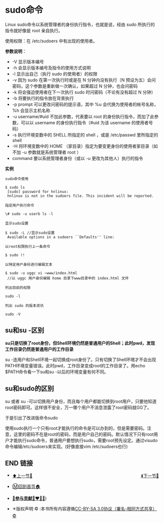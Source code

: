 # sudo命令

Linux sudo命令以系统管理者的身份执行指令，也就是说，经由 sudo 所执行的指令就好像是 root 亲自执行。

使用权限：在 /etc/sudoers 中有出现的使用者。

**参数说明**：

- -V     显示版本编号
- -h     会显示版本编号及指令的使用方式说明
- -l     显示出自己（执行 sudo 的使用者）的权限
- -v     因为 sudo 在第一次执行时或是在 N 分钟内没有执行（N 预设为五）会问密码，这个参数是重新做一次确认，如果超过 N 分钟，也会问密码
- -k     将会强迫使用者在下一次执行 sudo 时问密码（不论有没有超过 N 分钟）
- -b     将要执行的指令放在背景执行
- -p     prompt 可以更改问密码的提示语，其中 %u 会代换为使用者的帐号名称， %h 会显示主机名称
- -u     username/#uid 不加此参数，代表要以 root 的身份执行指令，而加了此参数，可以以 username 的身份执行指令（#uid 为该     username 的使用者号码）
- -s     执行环境变数中的 SHELL 所指定的 shell ，或是 /etc/passwd 里所指定的 shell
- -H     将环境变数中的 HOME （家目录）指定为要变更身份的使用者家目录（如不加 -u 参数就是系统管理者 root ）
- command     要以系统管理者身份（或以 -u 更改为其他人）执行的指令

**实例**

```shell
sudo命令使用

$ sudo ls
 [sudo] password for hnlinux: 
 hnlinux is not in the sudoers file. This incident will be reported.

指定用户执行命令

\# sudo -u userb ls -l

显示sudo设置

$ sudo -L //显示sudo设置
 Available options in a sudoers ``Defaults'' line:

以root权限执行上一条命令

$ sudo !!

以特定用户身份进行编辑文本

$ sudo -u uggc vi ~www/index.html
 //以 uggc 用户身份编辑 home 目录下www目录中的 index.html 文件

列出目前的权限

sudo -l

列出 sudo 的版本资讯

sudo -V
```

 

## su和su -区别

**su只是切换了root身份，但Shell环境仍然是普通用户的Shell；此时pwd，发现工作目录仍然是普通用户的工作目录**

su -连用户和Shell环境一起切换成root身份了。只有切换了Shell环境才不会出现PATH环境变量错误。此时pwd，工作目录变成root的工作目录了。用echo $PATH命令看一下su和su -以后的环境变量有何不同。

 

## su和sudo的区别

su 或者 su -可以切换用户身份，而且每个用户都能切换到root用户，只要他知道root密码即可。这样很不安全，万一哪个用户不消息泄露了root密码就GG了。

于是引出了改进版命令sudo

使用sudo执行一个只有root才能执行的命令是可以办到的，但是需要密码。注意，这里的密码不在是root的密码，而是用户自己的密码。默认情况下只有root用户才能执行sudo命令，普通用户要想执行sudo，需要root预先设定。通过visudo命令编辑/etc/sudoers来实现。(好像直接vim /etc/sudoers也行)

 

 

 

## END 链接
<ul><li><div><a href = '7.md' style='float:left'>⬆️上一节🔗</a><a href = '9.md' style='float: right'>⬇️下一节🔗</a></div></li></ul>

+ [Ⓜ️回到首页🏠](../README.md)

+ [**🫵参与贡献💞❤️‍🔥💖**](https://nsddd.top/archives/contributors))

+ ✴️版权声明 &copy; :本书所有内容遵循[CC-BY-SA 3.0协议（署名-相同方式共享）&copy;](http://zh.wikipedia.org/wiki/Wikipedia:CC-by-sa-3.0协议文本) 

